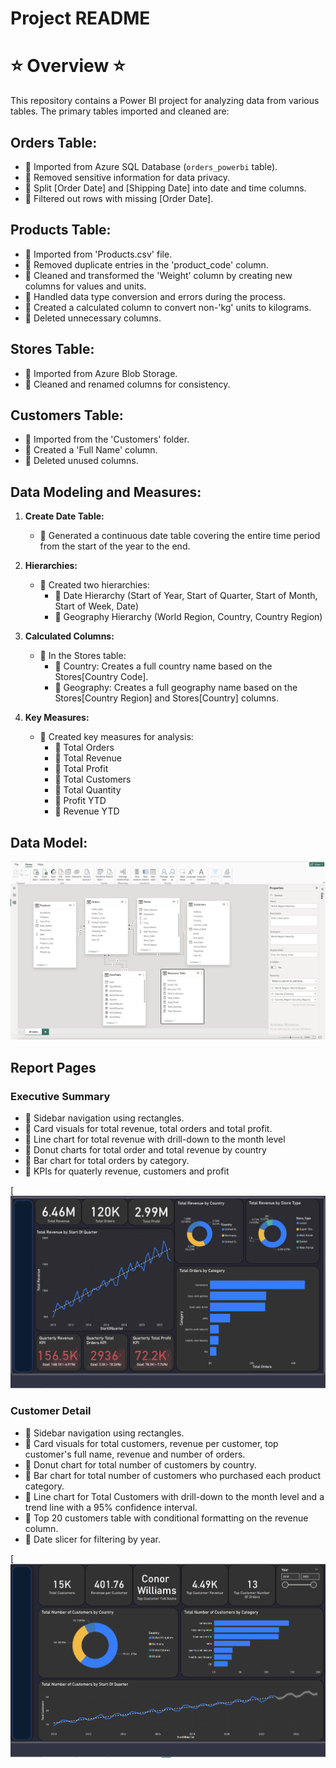 # Project README

# ⭐️ Overview ⭐️

This repository contains a Power BI project for analyzing data from various tables. The primary tables imported and cleaned are:

##  Orders Table:

- 🌺 Imported from Azure SQL Database (`orders_powerbi` table).
- 🌺 Removed sensitive information for data privacy.
- 🌺 Split [Order Date] and [Shipping Date] into date and time columns.
- 🌺 Filtered out rows with missing [Order Date].

##  Products Table:

- 🌸 Imported from 'Products.csv' file.
- 🌸 Removed duplicate entries in the 'product_code' column.
- 🌸 Cleaned and transformed the 'Weight' column by creating new columns for values and units.
- 🌸 Handled data type conversion and errors during the process.
- 🌸 Created a calculated column to convert non-'kg' units to kilograms.
- 🌸 Deleted unnecessary columns.

##  Stores Table:

- 🌺 Imported from Azure Blob Storage.
- 🌺 Cleaned and renamed columns for consistency.

##  Customers Table:

- 🌸 Imported from the 'Customers' folder.
- 🌸 Created a 'Full Name' column.
- 🌸 Deleted unused columns.


## Data Modeling and Measures:

1. **Create Date Table:**
   - 🌺 Generated a continuous date table covering the entire time period from the start of the year to the end.

2. **Hierarchies:**
   - 🌺 Created two hierarchies:
     - 🌸 Date Hierarchy (Start of Year, Start of Quarter, Start of Month, Start of Week, Date)
     - 🌸 Geography Hierarchy (World Region, Country, Country Region)

3. **Calculated Columns:**
   - 🌺 In the Stores table:
     - 🌸 Country: Creates a full country name based on the Stores[Country Code].
     - 🌸 Geography: Creates a full geography name based on the Stores[Country Region] and Stores[Country] columns.

4. **Key Measures:**
   - 🌺 Created key measures for analysis:
     - 🌸 Total Orders
     - 🌸 Total Revenue
     - 🌸 Total Profit
     - 🌸 Total Customers
     - 🌸 Total Quantity
     - 🌸 Profit YTD
     - 🌸 Revenue YTD

## Data Model:


[![Data Model](https://github.com/Saba-Rostami/data-analytics-power-bi-report739/raw/master/Data%20Model.png)](https://github.com/Saba-Rostami/data-analytics-power-bi-report739/blob/master/Data%20Model.png?raw=true)


## Report Pages

### Executive Summary
- 🌸 Sidebar navigation using rectangles.
- 🌸 Card visuals for total revenue, total orders and total profit.
- 🌸 Line chart for total revenue with drill-down to the month level
- 🌸  Donut charts for total order and total revenue by country
- 🌸  Bar chart for total orders by category.
- 🌸  KPIs for quaterly revenue, customers and profit

[![Executive Summary](https://raw.githubusercontent.com/Saba-Rostami/data-analytics-power-bi-report739/af7ab4bd5e2af3cd154e7d4882f17ebefc94ddc3/Executive%20Summary%20report.png)
  
### Customer Detail
- 🌸  Sidebar navigation using rectangles.
- 🌸  Card visuals for total customers, revenue per customer, top customer's full name, revenue and number of orders.
- 🌸  Donut chart for total number of customers by country.
- 🌸  Bar chart for total number of customers who purchased each product category.
- 🌸  Line chart for Total Customers with drill-down to the month level and a trend line with a 95% confidence interval.
- 🌸  Top 20 customers table with conditional formatting on the revenue column.
- 🌸  Date slicer for filtering by year.

[![Customer Detail](https://raw.githubusercontent.com/Saba-Rostami/data-analytics-power-bi-report739/af7ab4bd5e2af3cd154e7d4882f17ebefc94ddc3/Customer%20Detail%20report.png)


